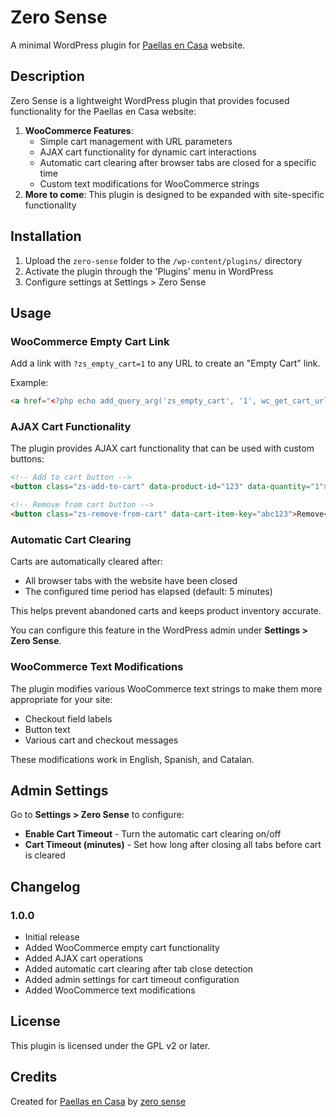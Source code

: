 # Zero Sense

A minimal WordPress plugin for [Paellas en Casa](https://paellasencasa.com) website.

## Description

Zero Sense is a lightweight WordPress plugin that provides focused functionality for the Paellas en Casa website:

1. **WooCommerce Features**: 
   - Simple cart management with URL parameters
   - AJAX cart functionality for dynamic cart interactions
   - Automatic cart clearing after browser tabs are closed for a specific time
   - Custom text modifications for WooCommerce strings
2. **More to come**: This plugin is designed to be expanded with site-specific functionality

## Installation

1. Upload the `zero-sense` folder to the `/wp-content/plugins/` directory
2. Activate the plugin through the 'Plugins' menu in WordPress
3. Configure settings at Settings > Zero Sense

## Usage

### WooCommerce Empty Cart Link

Add a link with `?zs_empty_cart=1` to any URL to create an "Empty Cart" link.

Example:
```html
<a href="<?php echo add_query_arg('zs_empty_cart', '1', wc_get_cart_url()); ?>">Vaciar Carrito</a>
```

### AJAX Cart Functionality

The plugin provides AJAX cart functionality that can be used with custom buttons:

```html
<!-- Add to cart button -->
<button class="zs-add-to-cart" data-product-id="123" data-quantity="1">Add to Cart</button>

<!-- Remove from cart button -->
<button class="zs-remove-from-cart" data-cart-item-key="abc123">Remove</button>
```

### Automatic Cart Clearing

Carts are automatically cleared after:
- All browser tabs with the website have been closed
- The configured time period has elapsed (default: 5 minutes)

This helps prevent abandoned carts and keeps product inventory accurate.

You can configure this feature in the WordPress admin under **Settings > Zero Sense**.

### WooCommerce Text Modifications

The plugin modifies various WooCommerce text strings to make them more appropriate for your site:

- Checkout field labels
- Button text
- Various cart and checkout messages

These modifications work in English, Spanish, and Catalan.

## Admin Settings

Go to **Settings > Zero Sense** to configure:

- **Enable Cart Timeout** - Turn the automatic cart clearing on/off
- **Cart Timeout (minutes)** - Set how long after closing all tabs before cart is cleared

## Changelog

### 1.0.0
* Initial release
* Added WooCommerce empty cart functionality
* Added AJAX cart operations
* Added automatic cart clearing after tab close detection
* Added admin settings for cart timeout configuration
* Added WooCommerce text modifications

## License

This plugin is licensed under the GPL v2 or later.

## Credits

Created for [Paellas en Casa](https://paellasencasa.com) by [zero sense](https://zerosense.blue)
